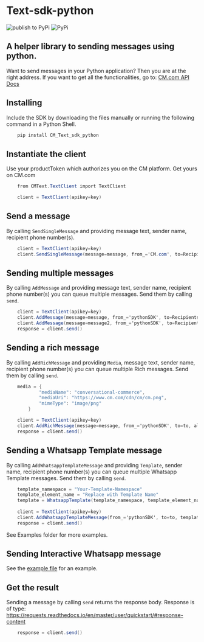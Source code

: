 # Text-sdk-python
![publish to PyPi](https://github.com/cmdotcom/text-sdk-python/workflows/publish%20to%20PyPi/badge.svg)
![PyPi](https://img.shields.io/pypi/v/CM_text_sdk_python
)

## A helper library to sending messages using python.
Want to send messages in your Python application? Then you are at the right address.
If you want to get all the functionalities, go to: [CM.com API Docs](https://docs.cmtelecom.com/bulk-sms/v1.0)

## Installing
Include the SDK by downloading the files manually or running the following command in a Python Shell.
```cs
    pip install CM_Text_sdk_python
```

## Instantiate the client
Use your productToken which authorizes you on the CM platform. Get yours on CM.com

```cs
    from CMText.TextClient import TextClient

    client = TextClient(apikey=key)
```

## Send a message
By calling `SendSingleMessage` and providing message text, sender name, recipient phone number(s).

```cs
    client = TextClient(apikey=key)
    client.SendSingleMessage(message=message, from_='CM.com', to=Recipients)
```

## Sending multiple messages
By calling `AddMessage` and providing message text, sender name, recipient phone number(s) you can queue multiple messages. Send them by calling `send`.

```cs
    client = TextClient(apikey=key)
    client.AddMessage(message=message, from_='pythonSDK', to=Recipients)
    client.AddMessage(message=message2, from_='pythonSDK', to=Recipients2)
    response = client.send()
```

## Sending a rich message
By calling `AddRichMessage` and providing `Media`, message text, sender name, recipient phone number(s) you can queue multiple Rich messages. Send them by calling `send`.

```cs
    media = {
            "mediaName": "conversational-commerce",
            "mediaUri": "https://www.cm.com/cdn/cm/cm.png",
            "mimeType": "image/png"
        }

    client = TextClient(apikey=key)
    client.AddRichMessage(message=message, from_='pythonSDK', to=to, allowedChannels=allowedChannels, media=media)
    response = client.send()
```

## Sending a Whatsapp Template message
By calling `AddWhatsappTemplateMessage` and providing `Template`, sender name, recipient phone number(s) you can queue multiple Whatsapp Template messages. Send them by calling `send`.

```cs
    template_namespace = "Your-Template-Namespace"
    template_element_name = "Replace with Template Name"
    template = WhatsappTemplate(template_namespace, template_element_name)
    
    client = TextClient(apikey=key)
    client.AddWhatsappTemplateMessage(from_='pythonSDK', to=to, template=template)
    response = client.send()
```

See Examples folder for more examples.

## Sending Interactive Whatsapp message
See the [example file](./Examples/Whatsapp_Interactive_Message_Example.py) for an example.

## Get the result
Sending a message by calling `send` returns the response body. Response is of type: https://requests.readthedocs.io/en/master/user/quickstart/#response-content
```cs
    response = client.send()
```